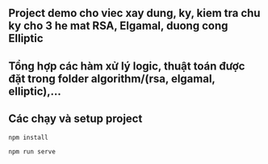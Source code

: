 ## Project demo cho viec xay dung, ky, kiem tra chu ky cho 3 he mat RSA, Elgamal, duong cong Elliptic

## Tổng hợp các hàm xử lý logic, thuật toán được đặt trong folder algorithm/(rsa, elgamal, elliptic),...

## Các chạy và setup project
```
npm install
```
```
npm run serve
```
